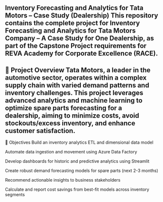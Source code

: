 Inventory Forecasting and Analytics for Tata Motors – Case Study (Dealership)
This repository contains the complete project for Inventory Forecasting and Analytics for Tata Motors Company – A Case Study for One Dealership, as part of the Capstone Project requirements for REVA Academy for Corporate Excellence (RACE).
----------------------------------------------------------------------------------------------------------------------------------------------------------------------------------------------------------------------------------------------------------------------------
📄 Project Overview
Tata Motors, a leader in the automotive sector, operates within a complex supply chain with varied demand patterns and inventory challenges. This project leverages advanced analytics and machine learning to optimize spare parts forecasting for a dealership, aiming to minimize costs, avoid stockouts/excess inventory, and enhance customer satisfaction.
----------------------------------------------------------------------------------------------------------------------------------------------------------------------------------------------------------------------------------------------------------------------------

🎯 Objectives
Build an inventory analytics ETL and dimensional data model

Automate data ingestion and movement using Azure Data Factory

Develop dashboards for historic and predictive analytics using Streamlit

Create robust demand forecasting models for spare parts (next 2-3 months)

Recommend actionable insights to business stakeholders

Calculate and report cost savings from best-fit models across inventory segments
